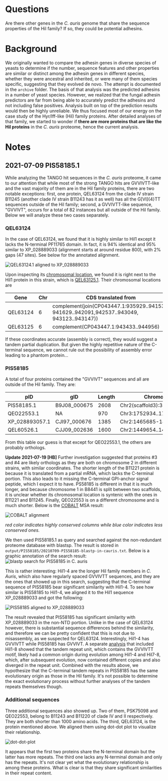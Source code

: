 # Questions

Are there other genes in the _C. auris_ genome that share the sequence properties of the Hil family? If so, they could be potential adhesins.

# Background

We originally wanted to compare the adhesin genes in diverse species of yeasts to determine if the number, sequence features and other properties are similar or distinct among the adhesin genes in different species, whether they were ancestral and inherited, or were many of them species specific, suggesting that they evolved de novo. The attempt is documented in the `archive` folder. The basis of that analysis was the predicted adhesins in a number of yeast species. However, we realized that the fungal adhesin predictors are far from being able to accurately predict the adhesins and not including false positives. Analysis built on top of the prediction results would then be highly unreliable. We thus focused most of our energy on the case study of the Hyr/Iff-like (Hil) family proteins. After detailed analyses of that family, we started to wonder if **there are more proteins that are like the Hil proteins** in the _C. auris_ proteome, hence the current analysis.

# Notes

## 2021-07-09 PIS58185.1

While analyzing the TANGO hit sequences in the _C. auris_ proteome, it came to our attention that while most of the strong TANGO hits are GVVIVTT-like and the vast majority of them are in the Hil family proteins, there are two notable exceptions: first, one protein, QEL63124 from the clade IV strain B11245 (another clade IV strain B11243 has it as well) has all the G[VI]{4}TT sequences outside of the Hil family; second, a GVVIVTT-like sequence, "GVVIVT", occurs for a total of 82 instances but all outside of the Hil family. Below we will analyze these two cases separately.

### QEL63124

In the case of QEL63124, we found that it is highly similar to Hil1 except it lacks the N-terminal PF11765 domain. In fact, it is 94% identical and 95% similar to XP_028889033 (alignment starts at around residue 800), with 2% gaps (47 sites). See below for the annotated alignment.

![QEL63124.1 aligned to XP_028889033](/Users/bhe2/Documents/work/current/C037-Cand-auris-adhesin/01-global-adhesin-prediction/output/PIS58185/QEL63124-XP_028889033-alignment.png)

Upon inspecting its [chromosomal location](https://www.ncbi.nlm.nih.gov/protein/qel63124), we found it is right next to the Hil1 protein in this strain, which is [QEL63125.1](https://www.ncbi.nlm.nih.gov/protein/QEL63125.1/). Their chromosomal locations are 

| Gene     | Chr  | CDS translated from                                          |
| -------- | ---- | ------------------------------------------------------------ |
| QEL63124 | 6    | complement(join(CP043447.1:935929..941539, 941629..942091,942537..943049, 943123..943147)) |
| QEL63125 | 6    | complement(CP043447.1:943433..944956)                        |

If these coordinates accurate (assembly is correct), they would suggest a tandem partial duplication. But given the highly repetitive nature of the C-terminal sequence, we cannot rule out the possibility of assembly error leading to a phantom protein...

### PIS58185

A total of four proteins contained the "GVVIVT" sequences and all are outside of the Hil family. They are:

| pID            | gID          | Length | Chromosome                     | Strain | Clade |
| -------------- | ------------ | ------ | ------------------------------ | ------ | ----- |
| PIS58185.1     | B9J08_000675 | 2608   | Chr2(scaffold3):351970..359796 | B8441  | I     |
| QEO22553.1     | NA           | 970    | Chr3:1752934..1755846          | B11220 | II    |
| XP_028893057.1 | CJI97_000676 | 1385   | Chr2:1465685-1470012           | B11221 | III   |
| QEL60526.1     | CJJ09_002636 | 1600   | Chr2:1449654..1454456          | B11245 | IV    |

From this table our guess is that except for QEO22553.1, the others are probably orthologs.

**Update 2021-07-19 [HB]** Further investigation suggested that proteins #3 and #4 are likely orthologs as they are both on chromosome 2 in different strains, with similar coordinates. The shorter length of the B11221 protein is because it is translated from a partial mRNA, which lacks the C-terminal portion. This also leads to it missing the C-terminal GPI-anchor signal peptide, which I expect it to have. PS58185 is different in that it is much longer, and because chromosome 1 in B8441 is split between two scaffolds, it is unclear whether its chromosomal location is syntenic with the ones in B11221 and B11245. Finally, QEO22553 is on a different chromosome and is much shorter. Below is the [COBALT](https://www.ncbi.nlm.nih.gov/tools/cobalt/cobalt.cgi) MSA result:

![COBALT alignment](/Users/bhe2/Documents/work/current/C037-Cand-auris-adhesin/01-global-adhesin-prediction/output/PIS58185/20210719-PIS58185-four-seq-cobalt-aln.png)

_red color indicates highly conserved columns while blue color indicates less conserved ones._

We then used PIS58185.1 as query and searched against the non-redundant proteome database with blastsp. The result is stored in `output/PIS58185/20210709-PIS58185-blastp-in-cauris.txt`. Below is a graphic annotation of the search result:
![blastp search for PIS58185 in _C. auris_](/Users/bhe2/Documents/work/current/C037-Cand-auris-adhesin/01-global-adhesin-prediction/output/PIS58185/20210709-PIS58185-blastp-in-cauris.png)

This is rather interesting: Hil1-4 are the longer Hil family members in _C. Auris_, which also have regularly spaced GVVIVTT sequences, and they are the ones that showed up in this search, suggesting that the C-terminal sequence of PIS58185 bear significant similarity with Hil1-4. To see how similar is PIS58185 to Hil1-4, we aligned it to the Hil1 sequence XP_028889033 and got the following:

![PIS58185 aligned to XP_028889033](/Users/bhe2/Documents/work/current/C037-Cand-auris-adhesin/01-global-adhesin-prediction/output/PIS58185/PIS58185-XP_028889033-alignment.png)

The result revealed that PIS58185 has significant similarity with XP_028889033 in the non-NTD portion. Unlike in the case of QEL63124 however, there is substantial sequence differences behind the similarity, and therefore we can be pretty confident that this is not due to misassembly, as we suspected for QEL63124. Interestingly, Hil1-4 has GVVIVTT while PIS58185 has GVVIVT. A separate [analysis](https://github.com/binhe-lab/C037-Cand-auris-adhesin/tree/master/02-case-studies/07-Cauris-polymorphism/output/dot-plot) that included Hil1-8 showed that the tandem repeat unit, which contains the GVVIVTT motif, likely had a common origin during evolution among Hil1-4 and Hil7-8, which, after subsequent evolution, now contained different copies and also diverged in the repeat unit. Combined with the results above, we hypothesize that the C-terminal tandem repeats in PIS58185 has the same evolutionary origin as those in the Hil family. It's not possible to determine the exact evolutionary process without further analyses of the tandem repeats themselves though.

### Additional sequences

Three additional sequences also showed up. Two of them, PSK75098 and QEO22553, belong to B11243 and B11220 of clade IV and II respectively. They are both shorter than 1000 amino acids. The third, QEL63124, is the protein mentioned above. We aligned them using dot-dot plot to visualize their relationship.

![dot-dot-plot](/Users/bhe2/Documents/work/current/C037-Cand-auris-adhesin/01-global-adhesin-prediction/output/PIS58185/nonHil-proteins-to-investigate.jpg)

It appears that the first two proteins share the N-terminal domain but the latter has more repeats. The third one lacks any N-terminal domain and only has the repeats. It's not clear yet what the evolutionary relationship is among these proteins. What is clear is that they share significant similarities in their repeat content.
